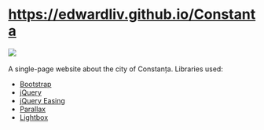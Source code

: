 # https://edwardliv.github.io/Constanta
![](https://i.imgur.com/THgKCww.png)</br></br>
A single-page website about the city of Constanța.
Libraries used:
* [Bootstrap](https://getbootstrap.com)
* [jQuery](https://jquery.com)
* [jQuery Easing](https://github.com/gdsmith/jquery.easing)
* [Parallax](http://pixelcog.github.io/parallax.js)
* [Lightbox](https://lokeshdhakar.com/projects/lightbox2)
